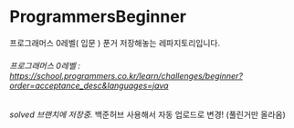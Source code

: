 # ProgrammersBeginner
프로그래머스 0레벨( 입문 ) 푼거 저장해놓는 레파지토리입니다.
###### 프로그래머스 0레벨 : https://school.programmers.co.kr/learn/challenges/beginner?order=acceptance_desc&languages=java
_solved 브랜치에 저장중._ 백준허브 사용해서 자동 업로드로 변경! (풀린거만 올라옴)
